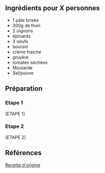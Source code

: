 ## Ingrédients pour X personnes

- 1 pâte brisée
- 300g de thon
- 2 oignons
- épinards
- 3 oeufs
- boursin
- crème fraiche
- gruyère
- tomates séchées
- Moutarde
- Sel/poivre

## Préparation

### Etape 1

[ETAPE 1]

### Etape 2

[ETAPE 2]

## Références

[Recette d'origine](https://www.instagram.com/p/C4qesxLCrDp/)
